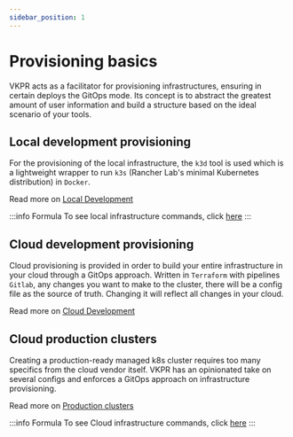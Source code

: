 ```yaml
---
sidebar_position: 1
---
```


# Provisioning basics

VKPR acts as a facilitator for provisioning infrastructures, ensuring in certain deploys the GitOps mode.
Its concept is to abstract the greatest amount of user information and build a structure based on the ideal scenario of your tools.

## Local development provisioning

For the provisioning of the local infrastructure, the `k3d` tool is used which is a lightweight wrapper to run `k3s` (Rancher Lab's minimal Kubernetes distribution) in `Docker`.

Read more on [Local Development](./cloud-dev)

:::info Formula
  To see local infrastructure commands, click [here](/docs/commands/infra/start)
:::

## Cloud development provisioning

Cloud provisioning is provided in order to build your entire infrastructure in your cloud through a GitOps approach. Written in `Terraform` with pipelines` Gitlab`, any changes you want to make to the cluster, there will be a config file as the source of truth. Changing it will reflect all changes in your cloud.

Read more on [Cloud Development](./cloud-dev)

## Cloud production clusters

Creating a production-ready managed k8s cluster requires too many specifics from the cloud vendor itself.
VKPR has an opinionated take on several configs and enforces a GitOps approach on infrastructure provisioning.

Read more on [Production clusters](./production)

:::info Formula
  To see Cloud infrastructure commands, click [here](/docs/commands/aws/eks/init)
:::